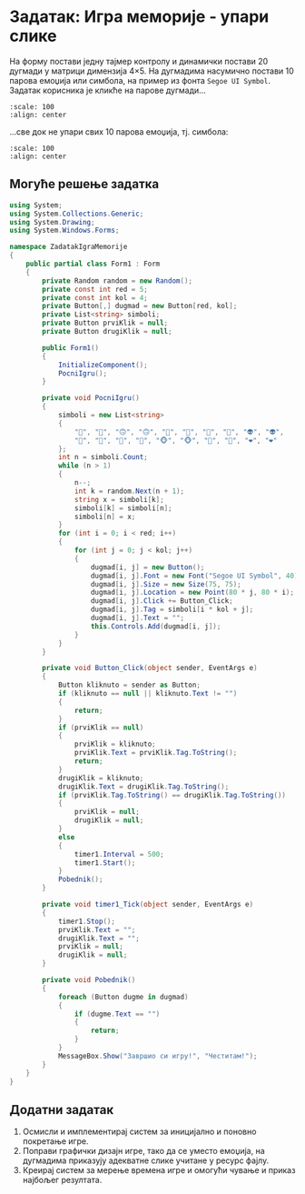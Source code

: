 # Задатак: Игра меморије - упари слике

На форму постави једну тајмер контролу и динамички постави 20 дугмади у матрици
димензија 4×5. На дугмадима насумично постави 10 парова емоџија или симбола, на
пример из фонта `Segoe UI Symbol`. Задатак корисника је кликће на парове
дугмади...

```{image} images/emoji1.png
:scale: 100
:align: center
```

...све док не упари свих 10 парова емоџија, тј. симбола:

```{image} images/emoji2.png
:scale: 100
:align: center
```

## Могуће решење задатка

```cs
using System;
using System.Collections.Generic;
using System.Drawing;
using System.Windows.Forms;

namespace ZadatakIgraMemorije
{
    public partial class Form1 : Form
    {
        private Random random = new Random();
        private const int red = 5;
        private const int kol = 4;
        private Button[,] dugmad = new Button[red, kol];
        private List<string> simboli;
        private Button prviKlik = null;
        private Button drugiKlik = null;

        public Form1()
        {
            InitializeComponent();
            PocniIgru();
        }

        private void PocniIgru()
        {
            simboli = new List<string>
            {
                "🙂", "🙂", "🙃", "🙃", "🤡", "🤡", "👻", "👻", "👽", "👽",
                "🐧", "🐧", "🐢", "🐢", "🐵", "🐵", "💋", "💋", "❤", "❤"
            };
            int n = simboli.Count;
            while (n > 1)
            {
                n--;
                int k = random.Next(n + 1);
                string x = simboli[k];
                simboli[k] = simboli[n];
                simboli[n] = x;
            }
            for (int i = 0; i < red; i++)
            {
                for (int j = 0; j < kol; j++)
                {
                    dugmad[i, j] = new Button();
                    dugmad[i, j].Font = new Font("Segoe UI Symbol", 40);
                    dugmad[i, j].Size = new Size(75, 75);
                    dugmad[i, j].Location = new Point(80 * j, 80 * i);
                    dugmad[i, j].Click += Button_Click;
                    dugmad[i, j].Tag = simboli[i * kol + j];
                    dugmad[i, j].Text = "";
                    this.Controls.Add(dugmad[i, j]);
                }
            }
        }

        private void Button_Click(object sender, EventArgs e)
        {
            Button kliknuto = sender as Button;
            if (kliknuto == null || kliknuto.Text != "")
            {
                return;
            }
            if (prviKlik == null)
            {
                prviKlik = kliknuto;
                prviKlik.Text = prviKlik.Tag.ToString();
                return;
            }
            drugiKlik = kliknuto;
            drugiKlik.Text = drugiKlik.Tag.ToString();
            if (prviKlik.Tag.ToString() == drugiKlik.Tag.ToString())
            {
                prviKlik = null;
                drugiKlik = null;
            }
            else
            {
                timer1.Interval = 500;
                timer1.Start();
            }
            Pobednik();
        }

        private void timer1_Tick(object sender, EventArgs e)
        {
            timer1.Stop();
            prviKlik.Text = "";
            drugiKlik.Text = "";
            prviKlik = null;
            drugiKlik = null;
        }

        private void Pobednik()
        {
            foreach (Button dugme in dugmad)
            {
                if (dugme.Text == "")
                {
                    return;
                }
            }
            MessageBox.Show("Завршио си игру!", "Честитам!");
        }
    }
}
```

## Додатни задатак

1. Осмисли и имплементирај систем за иницијално и поновно покретање игре.
2. Поправи графички дизајн игре, тако да се уместо емоџија, на дугмадима
приказују адекватне слике учитане у ресурс фајлу.
3. Креирај систем за мерење времена игре и омогући чување и приказ најбољег
резултата.
